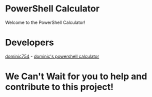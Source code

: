 # PowerShell Calculator 
Welcome to the PowerShell Calculator! 

# Developers
[dominic754](https://github.com/dominic754) - [dominic's powershell calculator](https://github.com/dominic754/CalculatorInEveryLanguage/tree/main/PowerShell/main.ps1)

# We Can't Wait for you to help and contribute to this project!
